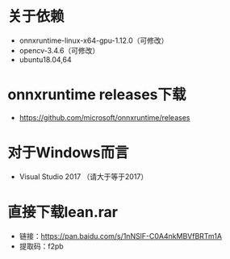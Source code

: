 
# 关于依赖
- onnxruntime-linux-x64-gpu-1.12.0（可修改）
- opencv-3.4.6（可修改）
- ubuntu18.04,64

# onnxruntime releases下载
- https://github.com/microsoft/onnxruntime/releases

# 对于Windows而言
- Visual Studio 2017  （请大于等于2017）

# 直接下载lean.rar
- 链接：https://pan.baidu.com/s/1nNSlF-C0A4nkMBVfBRTm1A 
- 提取码：f2pb 
